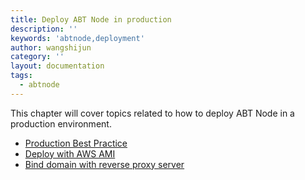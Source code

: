 ```yaml
---
title: Deploy ABT Node in production
description: ''
keywords: 'abtnode,deployment'
author: wangshijun
category: ''
layout: documentation
tags:
  - abtnode
---
```


This chapter will cover topics related to how to deploy ABT Node in a production environment.

- [Production Best Practice](./best-practice)
- [Deploy with AWS AMI](./from-aws-ami)
- [Bind domain with reverse proxy server](./behind-reverse-proxy)
